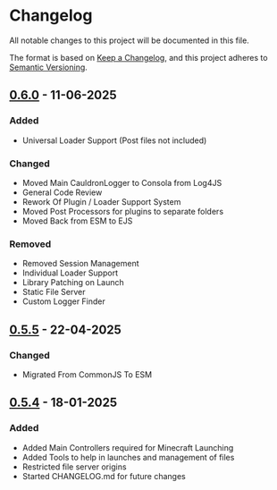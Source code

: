 # Changelog

All notable changes to this project will be documented in this file.

The format is based on [Keep a Changelog](https://keepachangelog.com/en/1.1.0/),
and this project adheres to [Semantic Versioning](https://semver.org/spec/v2.0.0.html).

## [0.6.0] - 11-06-2025
### Added
- Universal Loader Support (Post files not included)

### Changed

- Moved Main CauldronLogger to Consola from Log4JS
- General Code Review
- Rework Of Plugin / Loader Support System 
- Moved Post Processors for plugins to separate folders
- Moved Back from ESM to EJS

### Removed

- Removed Session Management
- Individual Loader Support
- Library Patching on Launch
- Static File Server
- Custom Logger Finder

## [0.5.5] - 22-04-2025

### Changed

- Migrated From CommonJS To ESM

## [0.5.4] - 18-01-2025

### Added

- Added Main Controllers required for Minecraft Launching
- Added Tools to help in launches and management of files
- Restricted file server origins
- Started CHANGELOG.md for future changes

[unreleased]: https://github.com/jackcooperdev/CauldronEngine/compare/master...development
[0.6.0]: https://github.com/jackcooperdev/CauldronEngine/compare/0.5.4...0.6.0
[0.5.4]: https://github.com/jackcooperdev/CauldronEngine/compare/0.5.3...0.5.4

[0.5.5]: https://github.com/jackcooperdev/CauldronEngine/compare/0.5.4...0.5.5
